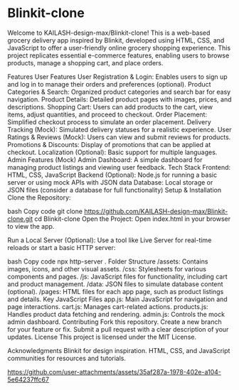 ﻿# Blinkit-clone
Welcome to KAILASH-design-max/Blinkit-clone! This is a web-based grocery delivery app inspired by Blinkit, developed using HTML, CSS, and JavaScript to offer a user-friendly online grocery shopping experience. This project replicates essential e-commerce features, enabling users to browse products, manage a shopping cart, and place orders.

Features
User Features
User Registration & Login: Enables users to sign up and log in to manage their orders and preferences (optional).
Product Categories & Search: Organized product categories and search bar for easy navigation.
Product Details: Detailed product pages with images, prices, and descriptions.
Shopping Cart: Users can add products to the cart, view items, adjust quantities, and proceed to checkout.
Order Placement: Simplified checkout process to simulate an order placement.
Delivery Tracking (Mock): Simulated delivery statuses for a realistic experience.
User Ratings & Reviews (Mock): Users can view and submit reviews for products.
Promotions & Discounts: Display of promotions that can be applied at checkout.
Localization (Optional): Basic support for multiple languages.
Admin Features (Mock)
Admin Dashboard: A simple dashboard for managing product listings and viewing user feedback.
Tech Stack
Frontend: HTML, CSS, JavaScript
Backend (Optional): Node.js for running a basic server or using mock APIs with JSON data
Database: Local storage or JSON files (consider a database for full functionality)
Setup & Installation
Clone the Repository:

bash
Copy code
git clone https://github.com/KAILASH-design-max/Blinkit-clone.git
cd Blinkit-clone
Open the Project: Open index.html in your browser to view the app.

Run a Local Server (Optional): Use a tool like Live Server for real-time reloads or start a basic HTTP server:

bash
Copy code
npx http-server .
Folder Structure
/assets: Contains images, icons, and other visual assets.
/css: Stylesheets for various components and pages.
/js: JavaScript files for functionality, including cart and product management.
/data: JSON files to simulate database content (optional).
/pages: HTML files for each app page, such as product listings and details.
Key JavaScript Files
app.js: Main JavaScript for navigation and page interactions.
cart.js: Manages cart-related actions.
products.js: Handles product data fetching and rendering.
admin.js: Controls the mock admin dashboard.
Contributing
Fork this repository.
Create a new branch for your feature or fix.
Submit a pull request with a clear description of your updates.
License
This project is licensed under the MIT License.

Acknowledgments
Blinkit for design inspiration.
HTML, CSS, and JavaScript communities for resources and tutorials.

https://github.com/user-attachments/assets/35af287a-1978-402e-a104-5e64237ffc67







